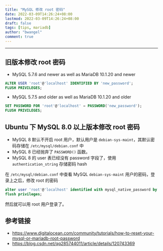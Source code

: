 ```yaml
---
title: "MySQL 修改 root 密码"
date: 2022-03-09T14:26:24+08:00
lastmod: 2022-03-09T14:26:24+08:00
draft: false
tags: [tips, mariadb]
author: "bwangel"
comment: true
---
```


<!--more-->

---

## 旧版本修改 root 密码

- MySQL 5.7.6 and newer as well as MariaDB 10.1.20 and newer

```sql
ALTER USER 'root'@'localhost' IDENTIFIED BY 'new_password';
FLUSH PRIVILEGES;
```

- MySQL 5.7.5 and older as well as MariaDB 10.1.20 and older

```sql
SET PASSWORD FOR 'root'@'localhost' = PASSWORD('new_password');
FLUSH PRIVILEGES;
```

## Ubuntu 下 MySQL 8.0 以上版本修改 root 密码

- MySQL 8 默认不开启 root 用户，默认用户是 `debian-sys-maint`，其默认密码存储在 `/etc/mysql/debian.conf` 中
- MySQL 8 已经抛弃了 `PASSWORD()` 函数。
- MySQL 8 的 user 表已经没有 password 字段了，使用 `authentication_string` 存储密码 hash

在 `/etc/mysql/debian.conf` 中查看 MySQL `debian-sys-maint` 用户的密码，登录上之后，修改 root 的密码


```sql
alter user 'root'@'localhost' identified with mysql_native_password by 'passwd';
flush privileges;
```

然后就可以用 root 用户登录了。

## 参考链接

- https://www.digitalocean.com/community/tutorials/how-to-reset-your-mysql-or-mariadb-root-password
- https://blog.csdn.net/qq285744011/article/details/120743369
